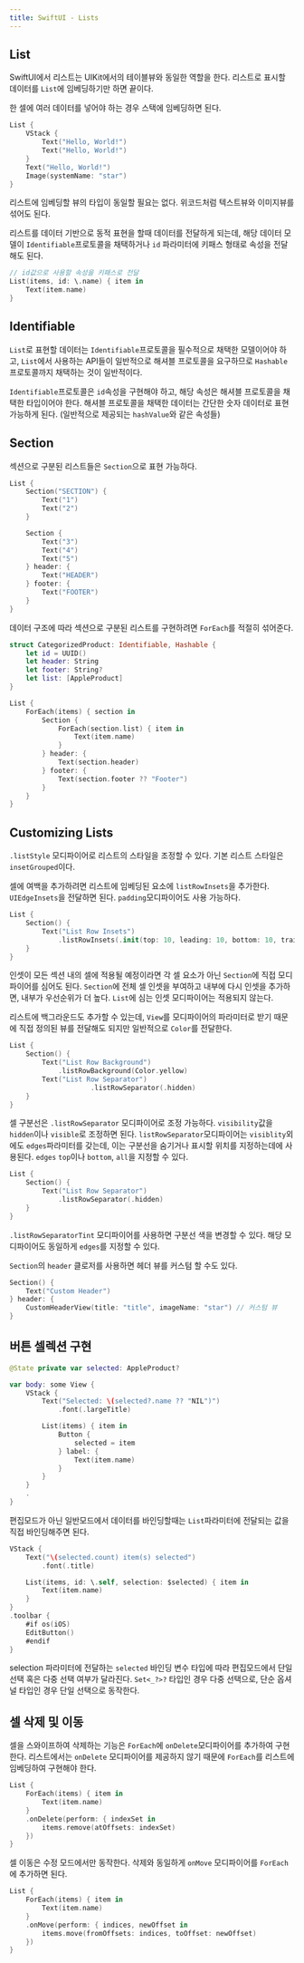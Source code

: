 ```yaml
---
title: SwiftUI - Lists
---
```


## List

SwiftUI에서 리스트는 UIKit에서의 테이블뷰와 동일한 역할을 한다. 리스트로 표시할 데이터를 `List`에 임베딩하기만 하면 끝이다.

한 셀에 여러 데이터를 넣어야 하는 경우 스택에 임베딩하면 된다.

```swift
List {
    VStack {
        Text("Hello, World!")
        Text("Hello, World!")
    }
    Text("Hello, World!")
    Image(systemName: "star")
}
```

리스트에 임베딩할 뷰의 타입이 동일할 필요는 없다. 위코드처럼 텍스트뷰와 이미지뷰를 섞어도 된다.

리스트를 데이터 기반으로 동적 표현을 할때 데이터를 전달하게 되는데, 해당 데이터 모델이 `Identifiable`프로토콜을 채택하거나 `id` 파라미터에 키패스 형태로 속성을 전달해도 된다.

```swift
// id값으로 사용할 속성을 키패스로 전달
List(items, id: \.name) { item in
    Text(item.name)
}
```

## Identifiable

`List`로 표현할 데이터는 `Identifiable`프로토콜을 필수적으로 채택한 모델이어야 하고, `List`에서 사용하는 API들이 일반적으로 해셔블 프로토콜을 요구하므로 `Hashable`프로토콜까지 채택하는 것이 일반적이다.

`Identifiable`프로토콜은 `id`속성을 구현해야 하고, 해당 속성은 해셔블 프로토콜을 채택한 타입이어야 한다. 해셔블 프로토콜을 채택한 데이터는 간단한 숫자 데이터로 표현 가능하게 된다. (일반적으로 제공되는 `hashValue`와 같은 속성들)

## Section

섹션으로 구분된 리스트들은 `Section`으로 표현 가능하다.

```swift
List {
    Section("SECTION") {
        Text("1")
        Text("2")
    }

    Section {
        Text("3")
        Text("4")
        Text("5")
    } header: {
        Text("HEADER")
    } footer: {
        Text("FOOTER")
    }
}
```

데이터 구조에 따라 섹션으로 구분된 리스트를 구현하려면 `ForEach`를 적절히 섞어준다.

```swift
struct CategorizedProduct: Identifiable, Hashable {
    let id = UUID()
    let header: String
    let footer: String?
    let list: [AppleProduct]
}
```

```swift
List {
    ForEach(items) { section in
        Section {
            ForEach(section.list) { item in
                Text(item.name)
            }
        } header: {
            Text(section.header)
        } footer: {
            Text(section.footer ?? "Footer")
        }
    }
}
```

## Customizing Lists

`.listStyle` 모디파이어로 리스트의 스타일을 조정할 수 있다. 기본 리스트 스타일은 `insetGrouped`이다.

셀에 여백을 추가하려면 리스트에 임베딩된 요소에 `listRowInsets`을 추가한다. `UIEdgeInsets`을 전달하면 된다. `padding`모디파이어도 사용 가능하다.

```swift
List {
    Section() {
        Text("List Row Insets")
            .listRowInsets(.init(top: 10, leading: 10, bottom: 10, trailing: 10))
    }
}
```

인셋이 모든 섹션 내의 셀에 적용될 예정이라면 각 셀 요소가 아닌 `Section`에 직접 모디파이어를 심어도 된다. `Section`에 전체 셀 인셋을 부여하고 내부에 다시 인셋을 추가하면, 내부가 우선순위가 더 높다. `List`에 심는 인셋 모디파이어는 적용되지 않는다.

리스트에 백그라운드도 추가할 수 있는데, `View`를 모디파이어의 파라미터로 받기 때문에 직접 정의된 뷰를 전달해도 되지만 일반적으로 `Color`를 전달한다.

```swift
List {
    Section() {
        Text("List Row Background")
            .listRowBackground(Color.yellow)
        Text("List Row Separator")
                    .listRowSeparator(.hidden)
    }
}
```

셀 구분선은 `.listRowSeparator` 모디파이어로 조정 가능하다. `visibility`값을 `hidden`이나 `visible`로 조정하면 된다. `listRowSeparator`모디파이어는 `visiblity`외에도 `edges`파라미터를 갖는데, 이는 구분선을 숨기거나 표시할 위치를 지정하는데에 사용된다. `edges` `top`이나 `bottom`, `all`을 지정할 수 있다.

```swift
List {
    Section() {
        Text("List Row Separator")
            .listRowSeparator(.hidden)
    }
}
```

`.listRowSeparatorTint` 모디파이어를 사용하면 구분선 색을 변경할 수 있다. 해당 모디파이어도 동일하게 `edges`를 지정할 수 있다.

`Section`의 `header` 클로저를 사용하면 헤더 뷰를 커스텀 할 수도 있다.

```swift
Section() {
    Text("Custom Header")
} header: {
    CustomHeaderView(title: "title", imageName: "star") // 커스텀 뷰
}
```

## 버튼 셀렉션 구현

```swift
@State private var selected: AppleProduct?

var body: some View {
    VStack {
        Text("Selected: \(selected?.name ?? "NIL")")
            .font(.largeTitle)

        List(items) { item in
            Button {
                selected = item
            } label: {
                Text(item.name)
            }
        }
    }
    .
}
```

편집모드가 아닌 일반모드에서 데이터를 바인딩할때는 `List`파라미터에 전달되는 값을 직접 바인딩해주면 된다.

```swift
VStack {
    Text("\(selected.count) item(s) selected")
        .font(.title)

    List(items, id: \.self, selection: $selected) { item in
        Text(item.name)
    }
}
.toolbar {
    #if os(iOS)
    EditButton()
    #endif
}
```

selection 파라미터에 전달하는 `selected` 바인딩 변수 타입에 따라 편집모드에서 단일 선택 혹은 다중 선택 여부가 달라진다. `Set<_?>?` 타입인 경우 다중 선택으로, 단순 옵셔널 타입인 경우 단일 선택으로 동작한다.

## 셀 삭제 및 이동

셀을 스와이프하여 삭제하는 기능은 `ForEach`에 `onDelete`모디파이어를 추가하여 구현한다. 리스트에서는 `onDelete` 모디파이어를 제공하지 않기 때문에 `ForEach`를 리스트에 임베딩하여 구현해야 한다.

```swift
List {
    ForEach(items) { item in
        Text(item.name)
    }
    .onDelete(perform: { indexSet in
        items.remove(atOffsets: indexSet)
    })
}
```

셀 이동은 수정 모드에서만 동작한다. 삭제와 동일하게 `onMove` 모디파이어를 `ForEach`에 추가하면 된다.

```swift
List {
    ForEach(items) { item in
        Text(item.name)
    }
    .onMove(perform: { indices, newOffset in
        items.move(fromOffsets: indices, toOffset: newOffset)
    })
}
```
